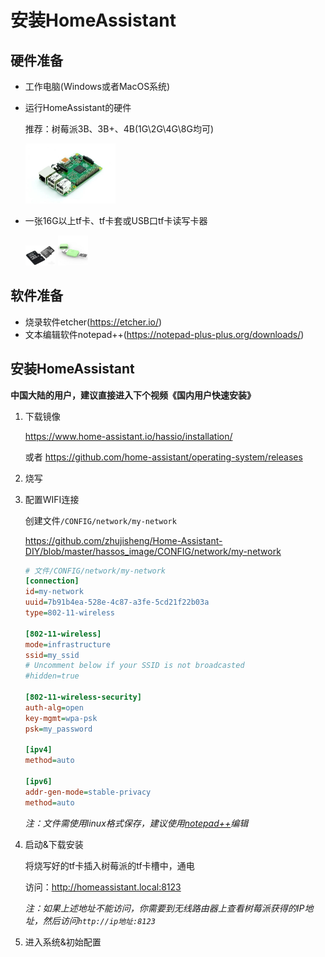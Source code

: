 # 安装HomeAssistant

## 硬件准备

- 工作电脑(Windows或者MacOS系统)

- 运行HomeAssistant的硬件

  推荐：树莓派3B、3B+、4B(1G\2G\4G\8G均可)

  <img src=images/raspberrypi.jpg width=30%>
 
- 一张16G以上tf卡、tf卡套或USB口tf卡读写卡器

  <img src=images/tfcard1.jpg width=10%>
  <img src=images/tfcard2.jpg width=10%>

## 软件准备

- 烧录软件etcher(https://etcher.io/)
- 文本编辑软件notepad++(https://notepad-plus-plus.org/downloads/)

## 安装HomeAssistant

**中国大陆的用户，建议直接进入下个视频《国内用户快速安装》**

1. 下载镜像

    https://www.home-assistant.io/hassio/installation/

    或者 https://github.com/home-assistant/operating-system/releases

2. 烧写

3. 配置WIFI连接

    创建文件`/CONFIG/network/my-network`

    https://github.com/zhujisheng/Home-Assistant-DIY/blob/master/hassos_image/CONFIG/network/my-network

    ```ini
    # 文件/CONFIG/network/my-network
    [connection]
    id=my-network
    uuid=7b91b4ea-528e-4c87-a3fe-5cd21f22b03a
    type=802-11-wireless

    [802-11-wireless]
    mode=infrastructure
    ssid=my_ssid
    # Uncomment below if your SSID is not broadcasted
    #hidden=true

    [802-11-wireless-security]
    auth-alg=open
    key-mgmt=wpa-psk
    psk=my_password

    [ipv4]
    method=auto

    [ipv6]
    addr-gen-mode=stable-privacy
    method=auto
    ```

    *注：文件需使用linux格式保存，建议使用[notepad++](https://notepad-plus-plus.org/downloads/)编辑*

4. 启动&下载安装

    将烧写好的tf卡插入树莓派的tf卡槽中，通电

    访问：http://homeassistant.local:8123

    *注：如果上述地址不能访问，你需要到无线路由器上查看树莓派获得的IP地址，然后访问`http://ip地址:8123`*

5. 进入系统&初始配置